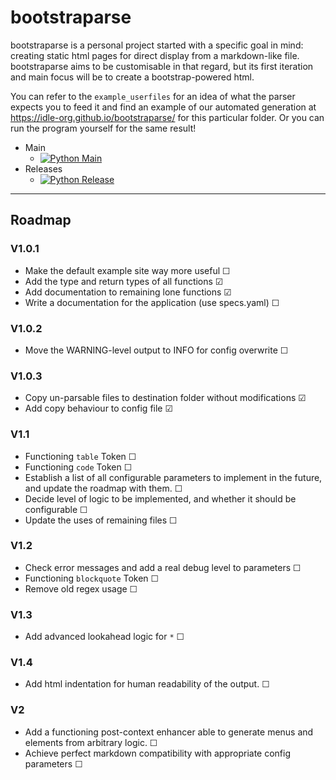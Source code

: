 # bootstraparse
bootstraparse is a personal project started with a specific goal in mind: creating static html pages for direct display from a markdown-like file.
bootstraparse aims to be customisable in that regard, but its first iteration and main focus will be to create a bootstrap-powered html.


You can refer to the `example_userfiles` for an idea of what the parser expects you to feed it and find an example of our automated generation at https://idle-org.github.io/bootstraparse/ for this particular folder. Or you can run the program yourself for the same result!

- Main
  - [![Python Main](https://github.com/idle-org/bootstraparse/actions/workflows/python-app.yml/badge.svg?branch=main)](https://github.com/idle-org/bootstraparse/actions/workflows/python-app.yml) 
- Releases
  - [![Python Release](https://github.com/idle-org/bootstraparse/actions/workflows/python-app.yml/badge.svg?branch=release)](https://github.com/idle-org/bootstraparse/actions/workflows/python-app.yml)

---
## Roadmap
### V1.0.1
- Make the default example site way more useful ☐
- Add the type and return types of all functions ☑
- Add documentation to remaining lone functions ☑
- Write a documentation for the application (use specs.yaml) ☐

### V1.0.2
- Move the WARNING-level output to INFO for config overwrite ☐

### V1.0.3
- Copy un-parsable files to destination folder without modifications ☑
- Add copy behaviour to config file ☑

### V1.1
- Functioning `table` Token ☐
- Functioning `code` Token ☐
- Establish a list of all configurable parameters to implement in the future, and update the roadmap with them. ☐
- Decide level of logic to be implemented, and whether it should be configurable ☐
- Update the uses of remaining files ☐


### V1.2
- Check error messages and add a real debug level to parameters ☐
- Functioning `blockquote` Token ☐
- Remove old regex usage ☐

### V1.3
- Add advanced lookahead logic for `*` ☐

### V1.4
- Add html indentation for human readability of the output. ☐

### V2
- Add a functioning post-context enhancer able to generate menus and elements from arbitrary logic. ☐
- Achieve perfect markdown compatibility with appropriate config parameters ☐
